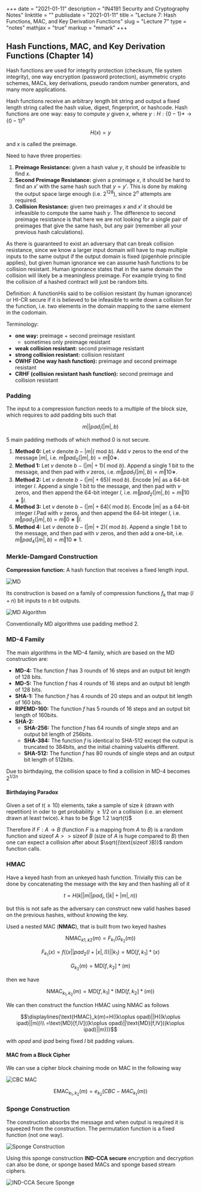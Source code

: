+++
date = "2021-01-11"
description = "IN4191 Security and Cryptography Notes"
linktitle = ""
publisdate = "2021-01-11"
title = "Lecture 7: Hash Functions, MAC, and Key Derivation Functions"
slug = "Lecture 7"
type = "notes"
mathjax = "true"
markup = "mmark"
+++

## Hash Functions, MAC, and Key Derivation Functions (Chapter 14)

Hash functions are used for integrity protection (checksum, file system integrity), one way encryption (password protection), asymmetric crypto schemes, MACs, key derivations, pseudo random number generators, and many more applications.

Hash functions receive an arbitrary length bit string and output a fixed length string called the hash value, digest, fingerprint, or hashcode.
Hash functions are one way: easy to compute $y$ given $x$, where $y: H: \{0-1\}*\rightarrow\{0-1\}^n$

$$H(x)=y$$

and $x$ is called the preimage.

Need to have three properties:

1. **Preimage Resistance:** given a hash value $y$, it should be infeasible to find $x$.
2. **Second Preimage Resistance:** given a preimage $x$, it should be hard to find an $x'$ with the same hash such that $y=y'$. This is done by making the output space large enough (i.e. $2^128$), since $2^n$ attempts are required.
3. **Collision Resistance:** given two preimages $x$ and $x'$ it should be infeasible to compute the same hash $y$. The difference to second preimage resistance is that here we are not looking for a single pair of preimages that give the same hash, but any pair (remember all your previous hash calculations).

As there is guaranteed to exist an adversary that can break collision resistance, since we know a larger input domain will have to map multiple inputs to the same output if the output domain is fixed (pigenhole principle applies), but given human ignorance we can assume hash functions to be collision resistant. Human ignorance states that in the same domain the collision will likely be a meaningless preimage. For example trying to find the collision of a hashed contract will just be random bits.

Definition: A functionHis said to be collision resistant (by human ignorance) or HI-CR secure if it is believed to be infeasible to write down a collision for the function, i.e. two elements in the domain mapping to the same element in the codomain.

Terminology:

- **one way:** preimage + second preimage resistant
  - sometimes only preimage resistant
- **weak collision resistant:** second preimage resistant
- **strong collision resistant:** collision resistant
- **OWHF (One way hash function):** preimage and second preimage resistant
- **CRHF (collision resistant hash function):** second preimage and collision resistant

### Padding

The input to a compression function needs to a multiple of the block size, which requires to add padding bits such that

$$m||pad_i(|m|,b)$$

5 main padding methods of which method 0 is not secure.

1. **Method 0:** Let $v$ denote $b−|m|(\text{ mod } b)$. Add $v$ zeros to the end of the message $|m|$, i.e. $m‖pad_0(|m|,b)=m‖0∗$.
2. **Method 1:** Let $v$ denote $b−(|m|+1) (\text{ mod }b)$. Append a single 1 bit to the message, and then pad with $v$ zeros, i.e. $m‖pad_1(|m|,b)=m‖10∗$.
3. **Method 2:** Let $v$ denote $b−(|m|+ 65) (\text{ mod }b)$. Encode $|m|$ as a 64-bit integer $l$. Append a single 1 bit to the message, and then pad with $v$ zeros, and then append the 64-bit integer $l$, i.e. $m‖pad_2(|m|,b)=m‖10∗‖l$.
4. **Method 3:** Let $v$ denote $b−(|m|+ 64) (\text{ mod } b)$. Encode $|m|$ as a 64-bit integer $l$.Pad with $v$ zeros, and then append the 64-bit integer $l$, i.e. $m‖pad_3(|m|,b)=m‖0∗‖l$.
5. **Method 4:** Let $v$ denote $b−(|m|+2) (\text{ mod }b)$. Append a single 1 bit to the message, and then pad with $v$ zeros, and then add a one-bit, i.e. $m‖pad_4(|m|,b)=m‖10∗1$.

### Merkle-Damgard Construction

**Compression function:** A hash function that receives a fixed length input.

![MD](/images/IN4191/MD.png)

Its construction is based on a family of compression functions $f_k$ that map $(l+n)$ bit inputs to $n$ bit outputs.

![MD Algorithm](/images/IN4191/MD_Alg.png)

Conventionally MD algorithms use padding method 2.

### MD-4 Family

The main algorithms in the MD-4 family, which are based on the MD construction are:

- **MD-4:** The function $f$ has 3 rounds of 16 steps and an output bit length of 128 bits.
- **MD-5:** The function $f$ has 4 rounds of 16 steps and an output bit length of 128 bits.
- **SHA-1:** The function $f$ has 4 rounds of 20 steps and an output bit length of 160 bits.
- **RIPEMD-160:** The function $f$ has 5 rounds of 16 steps and an output bit length of 160bits.
- **SHA-2:**
  - **SHA-256:** The function $f$ has 64 rounds of single steps and an output bit length of 256bits.
  - **SHA-384:** The function $f$ is identical to SHA-512 except the output is truncated to 384bits, and the initial chaining valueHis different.
  - **SHA-512:** The function $f$ has 80 rounds of single steps and an output bit length of 512bits.

Due to birthdaying, the collision space to find a collision in MD-4 becomes $2^{1/2n}$

#### Birthdaying Paradox

Given a set of $t (\ge 10)$ elements, take a sample of size $k$ (drawn with repetition) in oder to get probability $\ge 1/2$ on a collision (i.e. an element drawn at least twice). $k$ has to be $\ge 1.2 \sqrt{t}$

Therefore if $F:A\rightarrow B$ (function $F$ is a mapping from $A$ to $B$) is a random function and $\text{sizeof }A>>\text{sizeof }B$ (size of $A$ is huge compared to $B$) then one can expect a collision after about $\sqrt{(\text{sizeof }B)}$ random function calls.

### HMAC

Have a keyed hash from an unkeyed hash function. Trivially this can be done by concatenating the message with the key and then hashing all of it

$$t=H(k||m||pad_i,(|k|+|m|,n))$$

but this is not safe as the adversary can construct new valid hashes based on the previous hashes, without knowing the key.

Used a nested MAC (**NMAC**), that is built from two keyed hashes

$$\text{NMAC}_{k1,k2}(m)=F_{k_1}(G_{k_2}(m))$$

$$F_{k_1}(x)=f((x||pad_2(l+|x|,l))||k_1)=\text{MD}[f,k_1]*(x)$$

$$G_{k_2}(m)=\text{MD}[f,k_2]*(m)$$

then we have

$$\text{NMAC}_{k_1,k_2}(m)=\text{MD}[f,k_1]*(\text{MD}[f,k_2]*(m))$$

We can then construct the function HMAC using NMAC as follows

$$\displaylines{\text{HMAC}_k(m)=H((k\oplus opad)||H((k\oplus ipad)||m))\\
=\text{MD}[f,IV]((k\oplus opad)||\text{MD}[f,IV]((k\oplus ipad)||m))}$$

with $opad$ and $ipad$ being fixed $l$ bit padding values.

#### MAC from a Block Cipher

We can use a cipher block chaining mode on MAC in the following way

![CBC MAC](/images/IN4191/CBC-MAC.png)

$$\text{EMAC}_{k_1,k_2}(m)=e_{k_2}(CBC-MAC_{k_1}(m))$$

### Sponge Construction

The construction absorbs the message and when output is required it is squeezed from the construction. The permutation function is a fixed function (not one way).

![Sponge Construction](/images/IN4191/Sponge.png)

Using this sponge construction **IND-CCA secure** encryption and decryption can also be done, or sponge based MACs and sponge based stream ciphers.

![IND-CCA Secure Sponge](/images/IN4191/IND-CCA-Sponge.png)
